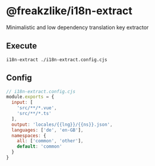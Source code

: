# @freakzlike/i18n-extract

Minimalistic and low dependency translation key extractor

## Execute

```shell
i18n-extract ./i18n-extract.config.cjs
```

## Config

```js
// i18n-extract.config.cjs
module.exports = {
  input: [
    'src/**/*.vue',
    'src/**/*.ts'
  ],
  output: 'locales/{{lng}}/{{ns}}.json',
  languages: ['de', 'en-GB'],
  namespaces: {
    all: ['common', 'other'],
    default: 'common'
  }
}
```
